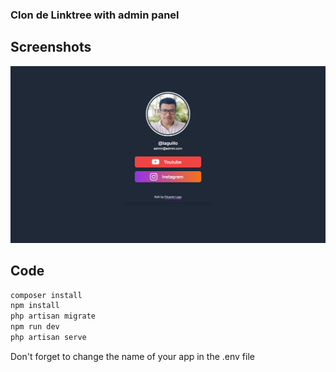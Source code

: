 ### Clon de Linktree with admin panel
## Screenshots
![LinktreeCloneLaravel](./screens/linktreeclone.png)

## Code
``` bash
composer install
npm install
php artisan migrate
npm run dev
php artisan serve
```
Don't forget to change the name of your app in the .env file


